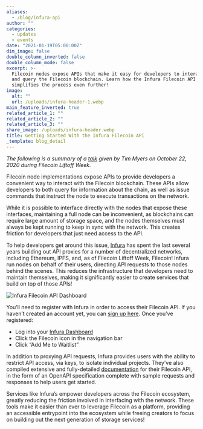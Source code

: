 ```yaml
---
aliases:
  - /blog/infura-api
author: ""
categories:
  - updates
  - events
date: "2021-01-19T05:00:00Z"
dim_image: false
double_column_inverted: false
double_column_mode: false
excerpt: >-
  Filecoin nodes expose APIs that make it easy for developers to interact with
  and query the Filecoin blockchain. Learn how the Infura Filecoin API
  simplifies the process even further!
image:
  alt: ""
  url: /uploads/infura-header-1.webp
main_feature_inverted: true
related_article_1: ""
related_article_2: ""
related_article_3: ""
share_image: /uploads/infura-header.webp
title: Getting Started With the Infura Filecoin API
_template: blog_detail
---
```


_The following is a summary of a_ [_talk_](https://www.youtube.com/watch?v=prSByA1bQZk) _given by Tim Myers on October 22, 2020 during Filecoin Liftoff Week._

Filecoin node implementations expose APIs to provide developers a convenient way to interact with the Filecoin blockchain. These APIs allow developers to both query for information about the chain, as well as issue commands that instruct the node to execute transactions on the network.

While it is possible to interface directly with the nodes that expose these interfaces, maintaining a full node can be inconvenient, as blockchains can require large amount of storage space, and the nodes themselves must always be kept running to keep in sync with the network. This creates friction for developers that just need access to the API.

To help developers get around this issue, [Infura](https://infura.io/) has spent the last several years building out API proxies for a number of decentralized networks, including Ethereum, IPFS, and, as of Filecoin Liftoff Week, Filecoin! Infura run nodes on behalf of their users, directing API requests to those nodes behind the scenes. This reduces the infrastructure that developers need to maintain themselves, making it significantly easier to create services that build on top of those APIs!

![Infura Filecoin API Dashboard](https://filecoin.io/vintage/images/blog/infura.jpg)

You’ll need to register with Infura in order to access their Filecoin API. If you haven’t created an account yet, you can [sign up here](https://infura.io/register?&utm_source=infurablog&utm_medium=referral&utm_campaign=filecoin_api&utm_content=filecoin_api_blog). Once you’ve registered:

- Log into your [Infura Dashboard](https://infura.io/dashboard/filecoin?&utm_source=infurablog&utm_medium=referral&utm_campaign=filecoin_api&utm_content=filecoin_api_blog)
- Click the Filecoin icon in the navigation bar
- Click “Add Me to Waitlist”

In addition to proxying API requests, Infura provides users with the ability to restrict API access, via keys, to isolate individual projects. They’ve also compiled extensive and fully-detailed [documentation](https://docs.infura.io/infura/networks/filecoin) for their Filecoin API, in the form of an OpenAPI specification complete with sample requests and responses to help users get started.

Services like Infura’s empower developers across the Filecoin ecosystem, greatly reducing the friction involved in interfacing with the network. These tools make it easier than ever to leverage Filecoin as a platform, providing an accessible entrypoint into the ecosystem while freeing creators to focus on building out the next generation of storage services!
